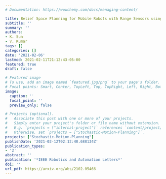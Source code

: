 ```yaml
---
# Documentation: https://wowchemy.com/docs/managing-content/

title: Belief Space Planning for Mobile Robots with Range Sensors using iLQG
subtitle: ''
summary: ''
authors:
- K. Sun
- V. Kumar
tags: []
categories: []
date: '2021-02-06'
lastmod: 2021-02-11T21:12:43-05:00
featured: true
draft: false

# Featured image
# To use, add an image named `featured.jpg/png` to your page's folder.
# Focal points: Smart, Center, TopLeft, Top, TopRight, Left, Right, BottomLeft, Bottom, BottomRight.
image:
  caption: ''
  focal_point: ''
  preview_only: false

# Projects (optional).
#   Associate this post with one or more of your projects.
#   Simply enter your project's folder or file name without extension.
#   E.g. `projects = ["internal-project"]` references `content/project/deep-learning/index.md`.
#   Otherwise, set `projects = ["Stochastic-Motion-Planning"]`.
projects: ["Stochastic-Motion-Planning"]
publishDate: '2021-02-12T02:12:40.688134Z'
publication_types:
- '2'
abstract: ''
publication: '*IEEE Robotics and Automation Letters*'
doi: ''
url_pdf: https://arxiv.org/abs/2102.05466
---
```

